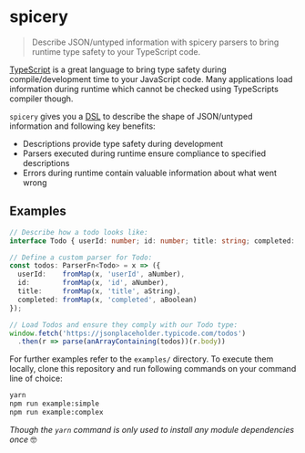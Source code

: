 # spicery

> Describe JSON/untyped information with spicery parsers to bring runtime type safety to your TypeScript code.

[TypeScript](https://www.typescriptlang.org/) is a great language to bring type safety during compile/development time to your JavaScript code. Many applications load information during runtime which cannot be checked using TypeScripts compiler though.

`spicery` gives you a [DSL](https://en.wikipedia.org/wiki/Domain-specific_language) to describe the shape of JSON/untyped information and following key benefits:

* Descriptions provide type safety during development
* Parsers executed during runtime ensure compliance to specified descriptions
* Errors during runtime contain valuable information about what went wrong

## Examples

```typescript
// Describe how a todo looks like:
interface Todo { userId: number; id: number; title: string; completed: boolean; }

// Define a custom parser for Todo:
const todos: ParserFn<Todo> = x => ({
  userId:    fromMap(x, 'userId', aNumber),
  id:        fromMap(x, 'id', aNumber),
  title:     fromMap(x, 'title', aString),
  completed: fromMap(x, 'completed', aBoolean)
});

// Load Todos and ensure they comply with our Todo type:
window.fetch('https://jsonplaceholder.typicode.com/todos')
  .then(r => parse(anArrayContaining(todos))(r.body))
```

For further examples refer to the `examples/` directory. To execute them locally, clone this repository and run following commands on your command line of choice:

```bash
yarn
npm run example:simple
npm run example:complex
```

*Though the `yarn` command is only used to install any module dependencies once* 🤓
